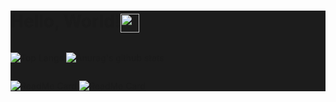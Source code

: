 <div style="background-color: #1C1C1C; ">

  # Hello, World!<img src="https://raw.githubusercontent.com/MartinHeinz/MartinHeinz/master/wave.gif" align="center" width="30px">

  <div style="display: flex">

  ![Top Langs](https://github-readme-stats.vercel.app/api/top-langs/?username=Nathan985&theme=tokyonight)
  ![Anurag's github stats](https://github-readme-stats.vercel.app/api?username=Nathan985&show_icons=true&theme=radical)

  </div>

  <div style="display: flexbox">

  [![ReadMe Card](https://github-readme-stats.vercel.app/api/pin/?username=Nathan985&repo=AppChat)](https://github.com/Nathan985/github-readme-stats)
  [![ReadMe Card](https://github-readme-stats.vercel.app/api/pin/?username=AlvesFe&repo=TCCMedWork&?theme=tokyonight)](https://github.com/Nathan985/github-readme-stats)

  </div>

</div>
